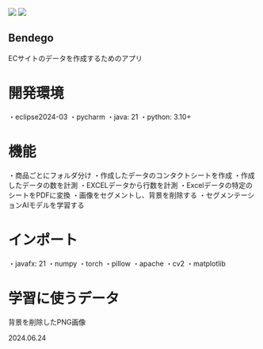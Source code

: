 <img src="https://img.shields.io/badge/-Python-3776AB.svg?logo=python&style=plastic"> <img src="https://img.shields.io/badge/-Java-007396.svg?logo=java&style=plastic">


## Bendego
ECサイトのデータを作成するためのアプリ


# 開発環境
・eclipse2024-03
・pycharm
・java: 21
・python: 3.10+


# 機能
・商品ごとにフォルダ分け
・作成したデータのコンタクトシートを作成
・作成したデータの数を計測
・EXCELデータから行数を計測
・Excelデータの特定のシートをPDFに変換
・画像をセグメントし、背景を削除する
・セグメンテーションAIモデルを学習する


# インポート
・javafx: 21
・numpy
・torch
・pillow
・apache
・cv2
・matplotlib


# 学習に使うデータ
背景を削除したPNG画像


2024.06.24
